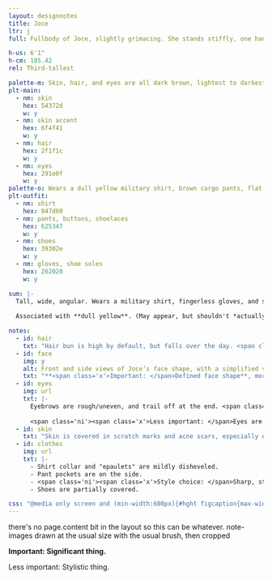 ```yaml
---
layout: designnotes
title: Joce
ltr: j
full: Fullbody of Joce, slightly grimacing. She stands stiffly, one hand clenched in a fist and the other rapidly tapping at her side.

h-us: 6'1"
h-cm: 185.42
rel: Third-tallest

palette-m: Skin, hair, and eyes are all dark brown, lightest to darkest. Hair is curly and tied in a bun.
plt-main:
  - nm: skin
    hex: 54372d
    w: y
  - nm: skin accent
    hex: 6f4f41
    w: y
  - nm: hair
    hex: 2f1f1c
    w: y
  - nm: eyes
    hex: 291e0f
    w: y
palette-o: Wears a dull yellow military shirt, brown cargo pants, flat hiking boots, and dark fingerless gloves.
plt-outfit:
  - nm: shirt
    hex: 847d60
  - nm: pants, buttons, shoelaces
    hex: 625347
    w: y
  - nm: shoes
    hex: 39302e
    w: y
  - nm: gloves, shoe soles
    hex: 262020
    w: y

sum: |-
  Tall, wide, angular. Wears a military shirt, fingerless gloves, and stern expression. Often standoffish; can appear imposing. Easily rattled, however, and noticeably so; prone to stuttering and bouts of agitated, repetitive motions (which often involve the hands).
  
  Associated with **dull yellow**. (May appear, but shouldn't *actually* be, green---a rare instance of precise hex codes being important.)

notes:
  - id: hair
    txt: "Hair bun is high by default, but falls over the day. <span class='ni'><span class='x'>Stylistic choice: </span>I try to keep it visible from any angle.</span>"
  - id: face
    img: y
    alt: Front and side views of Joce’s face shape, with a simplified version noted above.
    txt: "**<span class='x'>Important: </span>Defined face shape**, more squarish than triangular. The nose is just as pronounced, with a noticeable indent at the top and bump at the tip. <span class='ni'><span class='x'>Stylistic decision: </span>At most angles, I push the jaw out for extra distinction.</span>"
  - id: eyes
    img: url
    txt: |-
      Eyebrows are rough/uneven, and trail off at the end. <span class='ni'><span class='x'>Personal technique: </span>I basically just scribble horizontally, erase a bit, then vertically erase & redraw a few stray lines at the outer end.</span>
      
      <span class='ni'><span class='x'>Less important: </span>Eyes are slightly "sunken;" I don't always draw this but think it makes her look more tired.</span>
  - id: skin
    txt: "Skin is covered in scratch marks and acne scars, especially on the arms, hands, and face. **<span class='x'>Important: </span>Hands are *always* a mess**, which the gloves don't fully hide; <span class='ni'>the rest I usually don't draw, for visual clarity.</span> Placement and patterning of all these marks isn't consistent."
  - id: clothes
    img: url
    txt: |-
      - Shirt collar and "epaulets" are mildly disheveled.
      - Pant pockets are on the side.
      - <span class='ni'><span class='x'>Style choice: </span>Sharp, straight folds on the fabrics. Gloves are thicker.</span>
      - Shoes are partially covered.

css: "@media only screen and (min-width:600px){#hght figcaption{max-width:9em;}}"
---
```

there's no page.content bit in the layout so this can be whatever. note-images drawn at the usual size with the usual brush, then cropped

**<span class='x'>Important: </span>Significant thing.**

<span class='ni'><span class='x'>Less important: </span>Stylistic thing.</span>